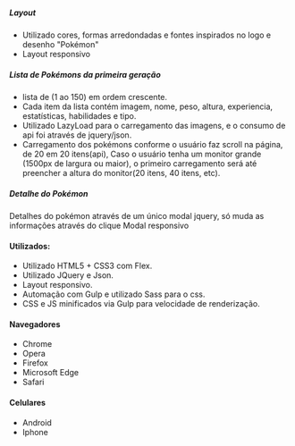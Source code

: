 ﻿

##### Layout ###
- Utilizado cores, formas arredondadas e fontes inspirados no logo e desenho "Pokémon"
- Layout responsivo

##### Lista de Pokémons da primeira geração ###
- lista de (1 ao 150) em ordem crescente. 
- Cada item da lista contém imagem, nome, peso, altura, experiencia, estatísticas, habilidades e tipo. 
- Utilizado LazyLoad para o carregamento das imagens, e o consumo de api foi através de jquery/json.
- Carregamento dos pokémons conforme o usuário faz scroll na página, de 20 em 20 itens(api), 
Caso o usuário tenha um monitor grande (1500px de largura ou maior), o primeiro carregamento será até preencher a altura do monitor(20 itens, 40 itens, etc).

##### Detalhe do Pokémon ###
Detalhes do pokémon através de um único modal jquery, só muda as informações através do clique
Modal responsivo


#### Utilizados:
 - Utilizado HTML5 + CSS3 com Flex.
 - Utilizado JQuery e Json.
 - Layout responsivo.
 - Automação com Gulp e utilizado Sass para o css.
 - CSS e JS minificados via Gulp para velocidade de renderização.


#### Navegadores
 - Chrome
 - Opera
 - Firefox
 - Microsoft Edge
 - Safari


#### Celulares
 - Android
 - Iphone
